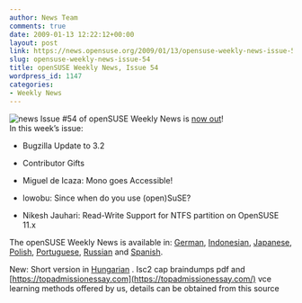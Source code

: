 ```yaml
---
author: News Team
comments: true
date: 2009-01-13 12:22:12+00:00
layout: post
link: https://news.opensuse.org/2009/01/13/opensuse-weekly-news-issue-54/
slug: opensuse-weekly-news-issue-54
title: openSUSE Weekly News, Issue 54
wordpress_id: 1147
categories:
- Weekly News
---
```


![news](//news.opensuse.org/wp-content/uploads/2007/11/knewsticker.png) Issue #54 of openSUSE Weekly News is [now out](http://en.opensuse.org/OpenSUSE_Weekly_News/54)!  
In this week’s issue:


  * Bugzilla Update to 3.2 

  * Contributor Gifts 

  * Miguel de Icaza: Mono goes Accessible! 

  * lowobu: Since when do you use (open)SuSE? 

  * Nikesh Jauhari: Read-Write Support for NTFS partition on OpenSUSE 11.x 




The openSUSE Weekly News is available in: 
[German](http://de.opensuse.org/OpenSUSE-Wochenschau/54), 
[Indonesian](http://en.opensuse.org/OpenSUSE_Weekly_News/54/indonesian), 
[Japanese](http://ja.opensuse.org/OpenSUSE_Weekly_News/54), 
[Polish](http://pl.opensuse.org/Tygodnik_openSUSE/54), 
[Portuguese](http://pt.opensuse.org/Not%C3%ADcias_da_semana_no_openSUSE/54),
[Russian](http://ru.opensuse.org/%D0%95%D0%B6%D0%B5%D0%BD%D0%B5%D0%B4%D0%B5%D0%BB%D1%8C%D0%BD%D1%8B%D0%B5_%D0%BD%D0%BE%D0%B2%D0%BE%D1%81%D1%82%D0%B8_openSUSE/54) and
[Spanish](http://es.opensuse.org/OpenSUSE_Noticias_Semanales/54).

New: Short version in [Hungarian](http://hu.opensuse.org/OpenSUSE_Heti_H%C3%ADrmond%C3%B3/54) .
 Isc2 cap braindumps pdf and [https://topadmissionessay.com](https://topadmissionessay.com/) vce learning methods offered by us, details can be obtained from this source
